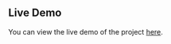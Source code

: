 ## Live Demo

You can view the live demo of the project [here](https://microproject1-seven.vercel.app/).

